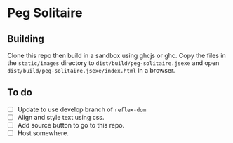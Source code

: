 # Peg Solitaire

## Building
Clone this repo then build in a sandbox using ghcjs or ghc.
Copy the files in the `static/images` directory to
`dist/build/peg-solitaire.jsexe` and open
`dist/build/peg-solitaire.jsexe/index.html` in a browser.

## To do

- [ ] Update to use develop branch of `reflex-dom`
- [ ] Align and style text using css.
- [ ] Add source button to go to this repo.
- [ ] Host somewhere.
